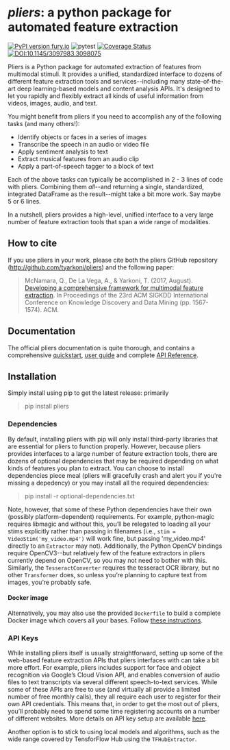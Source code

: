 # *pliers*: a python package for automated feature extraction

[![PyPI version fury.io](https://badge.fury.io/py/pliers.svg)](https://pypi.python.org/pypi/pliers/) ![pytest](https://github.com/PsychoinformaticsLab/pliers/actions/workflows/python-package.yml/badge.svg) [![Coverage Status](https://coveralls.io/repos/github/tyarkoni/pliers/badge.svg?branch=master)](https://coveralls.io/github/tyarkoni/pliers?branch=master) [![DOI:10.1145/3097983.3098075](https://zenodo.org/badge/DOI/10.1145/3097983.3098075.svg)](https://doi.org/10.1145/3097983.3098075)


Pliers is a Python package for automated extraction of features from multimodal stimuli. It provides a unified, standardized interface to dozens of different feature extraction tools and services--including many state-of-the-art deep learning-based models and content analysis APIs. It's designed to let you rapidly and flexibly extract all kinds of useful information from videos, images, audio, and text.

You might benefit from pliers if you need to accomplish any of the following tasks (and many others!):

* Identify objects or faces in a series of images
* Transcribe the speech in an audio or video file
* Apply sentiment analysis to text
* Extract musical features from an audio clip
* Apply a part-of-speech tagger to a block of text

Each of the above tasks can typically be accomplished in 2 - 3 lines of code with pliers. Combining them *all*--and returning a single, standardized, integrated DataFrame as the result--might take a bit more work. Say maybe 5 or 6 lines.

In a nutshell, pliers provides a high-level, unified interface to a very large number of feature extraction tools that span a wide range of modalities.

## How to cite
If you use pliers in your work, please cite both the pliers GitHub repository (http://github.com/tyarkoni/pliers) and the following paper:

> McNamara, Q., De La Vega, A., & Yarkoni, T. (2017, August). [Developing a comprehensive framework for multimodal feature extraction](https://dl.acm.org/citation.cfm?id=3098075). In Proceedings of the 23rd ACM SIGKDD International Conference on Knowledge Discovery and Data Mining (pp. 1567-1574). ACM.

## Documentation

The official pliers documentation is quite thorough, and contains a comprehensive [quickstart](http://psychoinformaticslab.github.io/pliers/quickstart.html), [user guide](http://psychoinformaticslab.github.io/pliers/) and complete [API Reference](http://psychoinformaticslab.github.io/pliers/reference.html).


## Installation

Simply install using pip to get the latest release:
primarily
> pip install pliers

### Dependencies
By default, installing pliers with pip will only install third-party libraries that are essential for pliers to function properly. However, because pliers provides interfaces to a large number of feature extraction tools, there are dozens of optional dependencies that may be required depending on what kinds of features you plan to extract. You can choose to install dependencies piece meal (pliers will gracefully crash and alert you if you're missing a depedency) or you may install all the required dependencies: 

> pip install -r optional-dependencies.txt

Note, however, that some of these Python dependencies have their own (possibly platform-dependent) requirements. For example, python-magic requires libmagic and without this, you’ll be relegated to loading all your stims explicitly rather than passing in filenames (i.e., `stim = VideoStim('my_video.mp4')` will work fine, but passing 'my_video.mp4' directly to an `Extractor` may not). Additionally, the Python OpenCV bindings require OpenCV3--but relatively few of the feature extractors in pliers currently depend on OpenCV, so you may not need to bother with this. Similarly, the `TesseractConverter` requires the tesseract OCR library, but no other `Transformer` does, so unless you’re planning to capture text from images, you’re probably safe.

#### Docker image
Alternatively, you may also use the provided `Dockerfile` to build a complete Docker image which covers all your bases. Follow [these instructions](https://github.com/PsychoinformaticsLab/pliers/blob/master/docker/README.md).

### API Keys
While installing pliers itself is usually straightforward, setting up some of the web-based feature extraction APIs that pliers interfaces with can take a bit more effort. For example, pliers includes support for face and object recognition via Google’s Cloud Vision API, and enables conversion of audio files to text transcripts via several different speech-to-text services. While some of these APIs are free to use (and virtually all provide a limited number of free monthly calls), they all require each user to register for their own API credentials. This means that, in order to get the most out of pliers, you’ll probably need to spend some time registering accounts on a number of different websites. More details on API key setup are available [here](http://tyarkoni.github.io/pliers/installation.html#api-keys).

Another option is to stick to using local models and algorithms, such as the wide range covered by TensforFlow Hub using the `TFHubExtractor`. 
